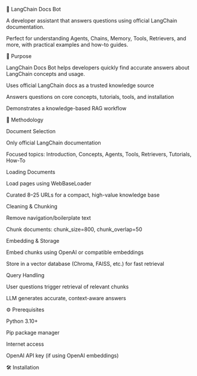 🚀 LangChain Docs Bot

A developer assistant that answers questions using official LangChain documentation.

Perfect for understanding Agents, Chains, Memory, Tools, Retrievers, and more, with practical examples and how-to guides.

🎯 Purpose

LangChain Docs Bot helps developers quickly find accurate answers about LangChain concepts and usage.

Uses official LangChain docs as a trusted knowledge source

Answers questions on core concepts, tutorials, tools, and installation

Demonstrates a knowledge-based RAG workflow

🧠 Methodology

Document Selection

Only official LangChain documentation

Focused topics: Introduction, Concepts, Agents, Tools, Retrievers, Tutorials, How-To

Loading Documents

Load pages using WebBaseLoader

Curated 8–25 URLs for a compact, high-value knowledge base

Cleaning & Chunking

Remove navigation/boilerplate text

Chunk documents: chunk_size=800, chunk_overlap=50

Embedding & Storage

Embed chunks using OpenAI or compatible embeddings

Store in a vector database (Chroma, FAISS, etc.) for fast retrieval

Query Handling

User questions trigger retrieval of relevant chunks

LLM generates accurate, context-aware answers

⚙️ Prerequisites

Python 3.10+

Pip package manager

Internet access

OpenAI API key (if using OpenAI embeddings)

🛠️ Installation
